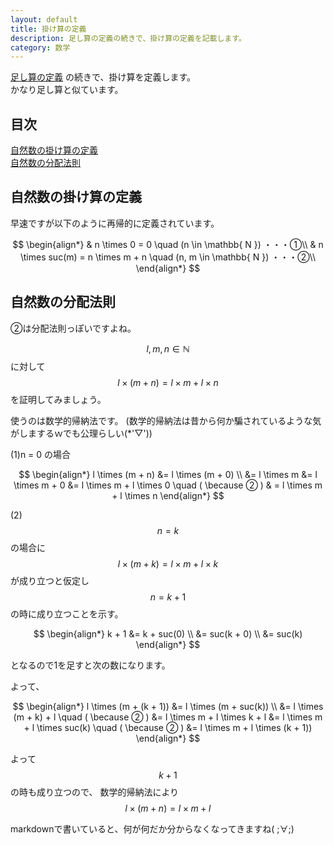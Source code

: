 ```yaml
---
layout: default
title: 掛け算の定義
description: 足し算の定義の続きで、掛け算の定義を記載します。
category: 数学
---
```


<script async src="https://cdn.jsdelivr.net/npm/mathjax@3/es5/tex-chtml.js" id="MathJax-script"></script>

[足し算の定義](/math/set/addDefinition.html)
の続きで、掛け算を定義します。  
かなり足し算と似ています。

## 目次

[自然数の掛け算の定義](#anchor1)  
[自然数の分配法則](#anchor2)  

<a id="anchor1"></a>

## 自然数の掛け算の定義
早速ですが以下のように再帰的に定義されています。

$$
\begin{align*}
& n \times 0 = 0 \quad (n \in \mathbb{ N }) ・・・①\\
& n \times suc(m) = n \times m + n \quad (n, m \in \mathbb{ N }) ・・・②\\
\end{align*}
$$

<a id="anchor1"></a>

## 自然数の分配法則

②は分配法則っぽいですよね。

$$ l,m,n \in \mathbb{ N } $$ に対して  
$$ l \times (m + n) =  l \times m + l \times n $$を証明してみましょう。

使うのは数学的帰納法です。
(数学的帰納法は昔から何か騙されているような気がしまするｗでも公理らしい(*'▽'))

(1)n = 0 の場合

$$
\begin{align*}
l \times (m + n) &= l \times (m + 0) \\
&= l \times m
&= l \times m + 0
&= l \times m + l \times 0 \quad ( \because ② )
& = l \times m + l \times n
\end{align*}
$$

(2) $$ n = k $$ の場合に$$ l \times (m + k) =  l \times m + l \times k $$ が成り立つと仮定し  
$$ n = k + 1 $$ の時に成り立つことを示す。  

$$
\begin{align*}
k + 1 &= k + suc(0) \\
&= suc(k + 0) \\
&= suc(k)
\end{align*}
$$

となるので1を足すと次の数になります。

よって、

$$
\begin{align*}
l \times (m + (k + 1)) &= l \times (m + suc(k)) \\
&= l \times (m + k) + l \quad ( \because ② )
&= l \times m + l \times k + l
&= l \times m + l \times suc(k) \quad ( \because ② )
&= l \times m + l \times (k + 1))
\end{align*}
$$

よって $$ k + 1$$ の時も成り立つので、
数学的帰納法により
$$ l \times (m + n) =  l \times m + l $$

markdownで書いていると、何が何だか分からなくなってきますね( ;∀;)